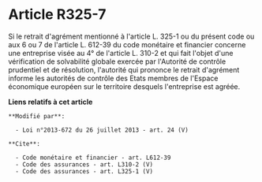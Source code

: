 # Article R325-7

Si le retrait d'agrément mentionné à l'article L. 325-1 ou du présent code ou aux 6 ou 7 de l'article L. 612-39 du code
monétaire et financier concerne une entreprise visée au 4° de l'article L. 310-2 et qui fait l'objet d'une vérification de
solvabilité globale exercée par l'Autorité de contrôle prudentiel et de résolution, l'autorité qui prononce le retrait
d'agrément informe les autorités de contrôle des Etats membres de l'Espace économique européen sur le territoire desquels
l'entreprise est agréée.

**Liens relatifs à cet article**

	**Modifié par**:

	  - Loi n°2013-672 du 26 juillet 2013 - art. 24 (V)

	**Cite**:

	  - Code monétaire et financier - art. L612-39
	  - Code des assurances - art. L310-2 (V)
	  - Code des assurances - art. L325-1 (V)
